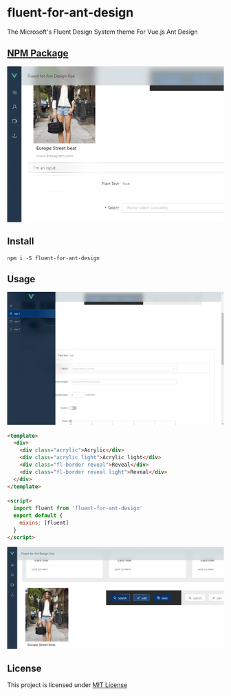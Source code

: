 # fluent-for-ant-design

The Microsoft's Fluent Design System theme For Vue.js Ant Design

## [NPM Package](https://www.npmjs.com/package/fluent-for-ant-design)

![Preview](https://raw.githubusercontent.com/anderson-896/fluent-for-ant-design/master/pic%20(1).png)

## Install

```
npm i -S fluent-for-ant-design
```

## Usage

![alt text](https://raw.githubusercontent.com/anderson-896/fluent-for-ant-design/master/pic%20(2).png)
```html
<template>
  <div>
    <div class="acrylic">Acrylic</div>
    <div class="acrylic light">Acrylic light</div>
    <div class="fl-border reveal">Reveal</div>
    <div class="fl-border reveal light">Reveal</div>
  </div>
</template>

<script>
  import fluent from 'fluent-for-ant-design'
  export default {
    mixins: [fluent]
  }
</script>
```
![alt text](https://raw.githubusercontent.com/anderson-896/fluent-for-ant-design/master/pic%20(3).png)
## License

This project is licensed under [MIT License](http://en.wikipedia.org/wiki/MIT_License)
